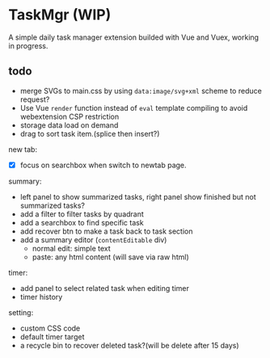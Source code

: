# TaskMgr (WIP)

A simple daily task manager extension builded with Vue and Vuex, working in progress.

## todo

- merge SVGs to main.css by using `data:image/svg+xml` scheme to reduce request?
- Use Vue `render` function instead of `eval` template compiling to avoid webextension CSP restriction
- storage data load on demand
- drag to sort task item.(splice then insert?)

new tab:  

- [x] focus on searchbox when switch to newtab page.

summary:

- left panel to show summarized tasks, right panel show finished but not summarized tasks?
- add a filter to filter tasks by quadrant
- add a searchbox to find specific task
- add recover btn to make a task back to task section
- add a summary editor (`contentEditable` div)
  - normal edit: simple text
  - paste: any html content (will save via raw html)

timer:

- add panel to select related task when editing timer
- timer history

setting:

- custom CSS code
- default timer target
- a recycle bin to recover deleted task?(will be delete after 15 days)
